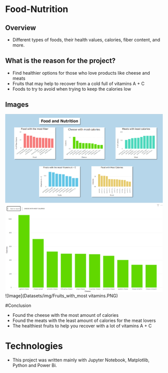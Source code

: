 # Food-Nutrition

## Overview
- Different types of foods, their health values, calories, fiber content, and more.

## What is the reason for the project?
- Find healthier options for those who love products like cheese and meats
- Fruits that may help to recover from a cold full of vitamins A + C
- Foods to try to avoid when trying to keep the calories low

## Images
![Image](Datasets/img/Dashboard.PNG)
![Image](Datasets/img/Cheese_with_most_calories.PNG)
![Image](Datasets/img/Fruits_with_most vitamins.PNG)

#Conclusion
- Found the cheese with the most amount of calories
- Found the meats with the least amount of calories for the meat lovers
- The healthiest fruits to help you recover with a lot of vitamins A + C

# Technologies
- This project was written mainly with Jupyter Notebook, Matplotlib, Python and Power Bi.

